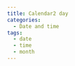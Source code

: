 ```yaml
---
title: Calendar2 day
categories:
  - Date and time
tags:
  - date
  - time
  - month
---
```


